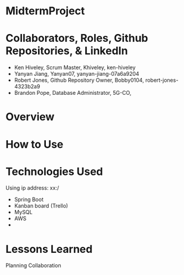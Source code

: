 # MidtermProject

# Collaborators, Roles, Github Repositories, & LinkedIn

* Ken Hiveley, Scrum Master,              Khiveley, ken-hiveley
* Yanyan Jiang,                          Yanyan07, yanyan-jiang-07a6a9204
* Robert Jones, Github Repository Owner,  Bobby0104, robert-jones-4323b2a9
* Brandon Pope,  Database Administrator,  5G-CO,

# Overview

# How to Use

# Technologies Used

Using ip address: xx:/

* Spring Boot
* Kanban board (Trello)
* MySQL
* AWS
* 

# Lessons Learned

Planning
Collaboration
